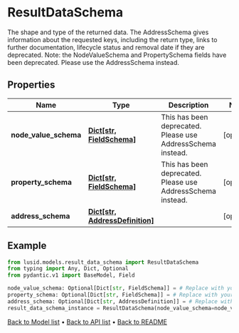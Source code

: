# ResultDataSchema

The shape and type of the returned data. The AddressSchema gives information about the requested keys, including the return type, links to further documentation, lifecycle status and removal date if they are deprecated.              Note: the NodeValueSchema and PropertySchema fields have been deprecated. Please use the AddressSchema instead.
## Properties
Name | Type | Description | Notes
------------ | ------------- | ------------- | -------------
**node_value_schema** | [**Dict[str, FieldSchema]**](FieldSchema.md) | This has been deprecated. Please use AddressSchema instead. | [optional] 
**property_schema** | [**Dict[str, FieldSchema]**](FieldSchema.md) | This has been deprecated. Please use AddressSchema instead. | [optional] 
**address_schema** | [**Dict[str, AddressDefinition]**](AddressDefinition.md) |  | [optional] 
## Example

```python
from lusid.models.result_data_schema import ResultDataSchema
from typing import Any, Dict, Optional
from pydantic.v1 import BaseModel, Field

node_value_schema: Optional[Dict[str, FieldSchema]] = # Replace with your value
property_schema: Optional[Dict[str, FieldSchema]] = # Replace with your value
address_schema: Optional[Dict[str, AddressDefinition]] = # Replace with your value
result_data_schema_instance = ResultDataSchema(node_value_schema=node_value_schema, property_schema=property_schema, address_schema=address_schema)

```

[Back to Model list](../README.md#documentation-for-models) &#8226; [Back to API list](../README.md#documentation-for-api-endpoints) &#8226; [Back to README](../README.md)

